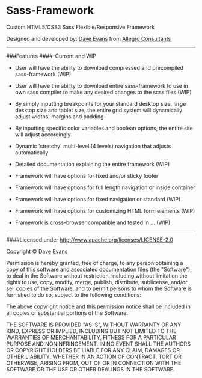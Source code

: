 Sass-Framework
==============

Custom HTML5/CSS3 Sass Flexible/Responsive Framework

Designed and developed by: [Dave Evans](http://www.daveevans.me) from [Allegro Consultants](http://www.allegroconsultants.com)

---------------------------
###Features
####-Current and WIP

- User will have the ability to download compressed and precompiled sass-framework (WIP)

- User will have the ability to download entire sass-framework to use in own sass compiler to make any desired changes to the scss files (WIP)

- By simply inputting breakpoints for your standard desktop size, large desktop size and tablet size, the entire grid system will dynamically adjust widths, margins and padding

- By inputting specific color variables and boolean options, the entire site will adjust accordingly

- Dynamic 'stretchy' multi-level (4 levels) navigation that adjusts automatically

- Detailed documentation explaining the entire framework (WIP)

- Framework will have options for fixed and/or sticky footer

- Framework will have options for full length navigation or inside container

- Framework will have options for fixed navigation or standard (WIP)

- Framework will have options for customizing HTML form elements (WIP)

- Framework is cross-browser compatible and tested in ... (WIP)

---------------------------

####Licensed under http://www.apache.org/licenses/LICENSE-2.0

Copyright &copy; [Dave Evans](http://www.daveevans.me)

Permission is hereby granted, free of charge, to any person obtaining a copy of this software and associated documentation files (the "Software"), to deal in the Software without restriction, including without limitation the rights to use, copy, modify, merge, publish, distribute, sublicense, and/or sell copies of the Software, and to permit persons to whom the Software is furnished to do so, subject to the following conditions:

The above copyright notice and this permission notice shall be included in all copies or substantial portions of the Software.

THE SOFTWARE IS PROVIDED "AS IS", WITHOUT WARRANTY OF ANY KIND, EXPRESS OR IMPLIED, INCLUDING BUT NOT LIMITED TO THE WARRANTIES OF MERCHANTABILITY, FITNESS FOR A PARTICULAR PURPOSE AND NONINFRINGEMENT. IN NO EVENT SHALL THE AUTHORS OR COPYRIGHT HOLDERS BE LIABLE FOR ANY CLAIM, DAMAGES OR OTHER LIABILITY, WHETHER IN AN ACTION OF CONTRACT, TORT OR OTHERWISE, ARISING FROM, OUT OF OR IN CONNECTION WITH THE SOFTWARE OR THE USE OR OTHER DEALINGS IN THE SOFTWARE.
